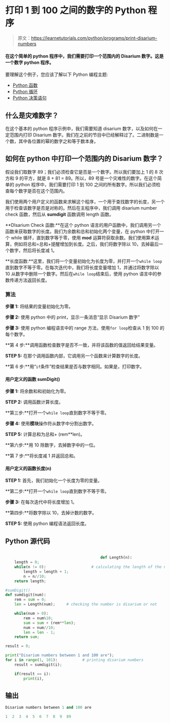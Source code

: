 # 打印 1 到 100 之间的数字的 Python 程序

> 原文：<https://learnetutorials.com/python/programs/print-disarium-numbers>

#### 在这个简单的 python 程序中，我们需要打印一个范围内的 Disarium 数字。这是一个数字 python 程序。

要理解这个例子，您应该了解以下 Python 编程主题:

*   [Python 函数](../../python/python-functions-tutorials "Python Functions")
*   [Python 循环](../../python/python-loop-tutorials "Loops in Python")
*   [Python 决策语句](../../python/decision-making-statements "Python decision making statements")

## 什么是灾难数字？

在这个基本的 python 程序示例中，我们需要知道 disarium 数字，以及如何在一定范围内打印 Disarium 数字。我们在之前的节目中已经解释过了。二进制数是一个数，其中各位置的幂的数字之和等于数本身。

## 如何在 python 中打印一个范围内的 Disarium 数字？

假设我们取数字 89；我们必须检查它是否是一个数字。所以我们要加上 1 的 8 次方和 9 的平方，就是 8 + 81 = 89。所以，89 号是一个灾难性的数字。在这个简单的 python 程序中，我们需要打印 1 到 100 之间的所有数字。所以我们必须检查每个数字是否在这个范围内。

我们使用两个用户定义的函数来求解这个程序，一个用于查找数字的长度，另一个用于检查该数字是否是对称的。然后在主程序中，我们调用 disarium number check 函数，然后从 **sumdigit** 函数调用 length 函数。

**DIsarium Check 函数:**在这个 python 语言的用户函数中，我们调用另一个函数来获取数字的长度。我们为余数和总和初始化两个变量，在 python 中打开一个 while 循环，直到数字等于零，使用 **mod** 运算符获取余数。我们使用算术运算，例如将总和=总和+提醒增加到长度。之后，我们将数字除以 10，去掉最后一个数字，然后将长度减 1。

**长度函数:**这里，我们将一个变量初始化为长度为零，并打开一个`while loop`直到数字不等于零。在每次迭代中，我们将长度变量增加 1，并通过将数字除以 10 从数字中删除一个数字。然后在`while loop`结束后，使用 python 语言中的参数传递方法返回长度。

### 算法

**步骤 1:** 将结果的变量初始化为零。

**步骤 2:** 使用 python 中的 print，显示一条消息“显示 Disarium 数字”

**步骤 3:** 使用 python 编程语言中的 range 方法，使用`for loop`检查从 1 到 100 的每个数字。

**第 4 步:**调用函数检查数字是否不一致，并将该函数的值返回给结果变量。

**STEP 5:** 在那个调用函数内部，它调用另一个函数来计算数字的长度。

**第 6 步:**用“`if`条件”检查结果是否与数字相同。如果是，打印数字。

#### **用户定义的函数 sumDigit()**

**步骤 1:** 将余数和和初始化为零。

**STEP 2:** 调用函数计算长度。

**第三步:**打开一个`while loop`直到数字不等于零。

**步骤 4:** 使用**模块**操作符从数字中分割出数字。

**STEP 5:** 计算总和为总和+ (rem**len)。

**第六步:**用 10 除数字，去掉数字中的一位。

**第 7 步:**将长度减 1 并返回总和。

#### **用户定义的函数长度(n)**

**STEP 1:** 首先，我们初始化一个长度为零的变量。

**第二步:**打开一个`while loop`直到数字不等于零。

**步骤 3:** 在每次迭代中将长度增加 1。

**第四步:**将数字除以 10，去掉计数的数字。

**STEP 5:** 使用 python 编程语法返回长度。

## Python 源代码

```py

                                          def Length(n):    
    length = 0;    
    while(n != 0):                    # calculating the length of the number
        length = length + 1;    
        n = n//10;    
    return length;    

#sumDigit()  
def sumdigit(num):    
    rem = sum = 0;    
    len = Length(num);     # checking the number is disarium or not

    while(num > 0):    
        rem = num%10;   
        sum = sum + (rem**len);    
        num = num//10;    
        len = len - 1;    
    return sum;    

result = 0;    

print("Disarium numbers between 1 and 100 are");    
for i in range(1, 101):           # printing disarium numbers
    result = sumdigit(i);    

    if(result == i):    
        print(i), 

```

## 输出

```py
Disarium numbers between 1 and 100 are

1  2  3  4  5  6  7  8  9  89
```